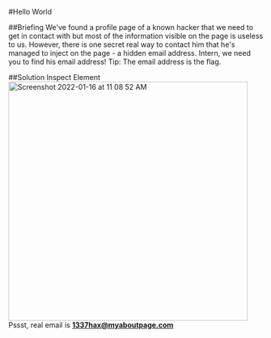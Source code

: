 #Hello World

##Briefing 
We've found a profile page of a known hacker that we need to get in contact with but most of the information visible on the page is useless to us. However, there is one secret real way to contact him that he's managed to inject on the page - a hidden email address. Intern, we need you to find his email address!
Tip: The email address is the flag.

##Solution
Inspect Element
<img width="473" alt="Screenshot 2022-01-16 at 11 08 52 AM" src="https://user-images.githubusercontent.com/77960307/149645805-289c81bd-8ec3-4c4f-90ca-2d3295df1dc6.png">
Pssst, real email is **1337hax@myaboutpage.com**
